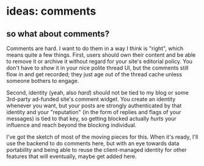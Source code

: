 # ideas: comments

## so what about comments?

Comments are hard. I want to do them in a way I think is "right", which means quite a few things. First, users should own their content and be able to remove it or archive it without regard for your site's editorial policy. You don't have to _show_ it in your nice polite thread UI, but the comments still flow in and get recorded; they just age out of the thread cache unless someone bothers to engage.

Second, identity (yeah, also _hard_) should not be tied to my blog or some 3rd-party ad-funded site's comment widget. You create an identity whenever you want, but your posts are strongly authenticated by that identity and your "reputation" (in the form of  replies and flags of your messages) is tied to that key, so getting blocked actually _hurts_ your influence and reach beyond the blocking individual.

I've got the sketch of most of the moving pieces for this. When it's ready, I'll use the backend to do comments here, but with an eye towards data portability and being able to reuse the client-managed identity for other features that will eventually, maybe get added here.